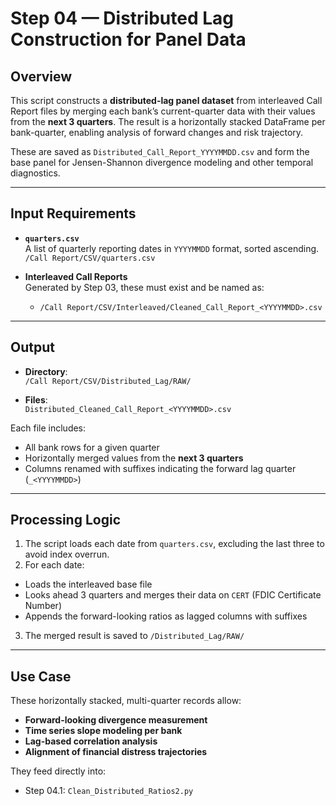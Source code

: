 # Step 04 — Distributed Lag Construction for Panel Data

## Overview

This script constructs a **distributed-lag panel dataset** from interleaved Call Report files by merging each bank’s current-quarter data with their values from the **next 3 quarters**. The result is a horizontally stacked DataFrame per bank-quarter, enabling analysis of forward changes and risk trajectory.

These are saved as `Distributed_Call_Report_YYYYMMDD.csv` and form the base panel for Jensen-Shannon divergence modeling and other temporal diagnostics.

---

## Input Requirements

- **`quarters.csv`**  
  A list of quarterly reporting dates in `YYYYMMDD` format, sorted ascending.
  `/Call Report/CSV/quarters.csv`
  
- **Interleaved Call Reports**  
Generated by Step 03, these must exist and be named as:
  - `/Call Report/CSV/Interleaved/Cleaned_Call_Report_<YYYYMMDD>.csv`

---

## Output

- **Directory**:  
`/Call Report/CSV/Distributed_Lag/RAW/`


- **Files**:  
`Distributed_Cleaned_Call_Report_<YYYYMMDD>.csv`


Each file includes:
- All bank rows for a given quarter
- Horizontally merged values from the **next 3 quarters**
- Columns renamed with suffixes indicating the forward lag quarter (`_<YYYYMMDD>`)

---

## Processing Logic

1. The script loads each date from `quarters.csv`, excluding the last three to avoid index overrun.
2. For each date:
 - Loads the interleaved base file
 - Looks ahead 3 quarters and merges their data on `CERT` (FDIC Certificate Number)
 - Appends the forward-looking ratios as lagged columns with suffixes
3. The merged result is saved to `/Distributed_Lag/RAW/`

---

## Use Case

These horizontally stacked, multi-quarter records allow:
- **Forward-looking divergence measurement**
- **Time series slope modeling per bank**
- **Lag-based correlation analysis**
- **Alignment of financial distress trajectories**

They feed directly into:
- Step 04.1: ``Clean_Distributed_Ratios2.py``


